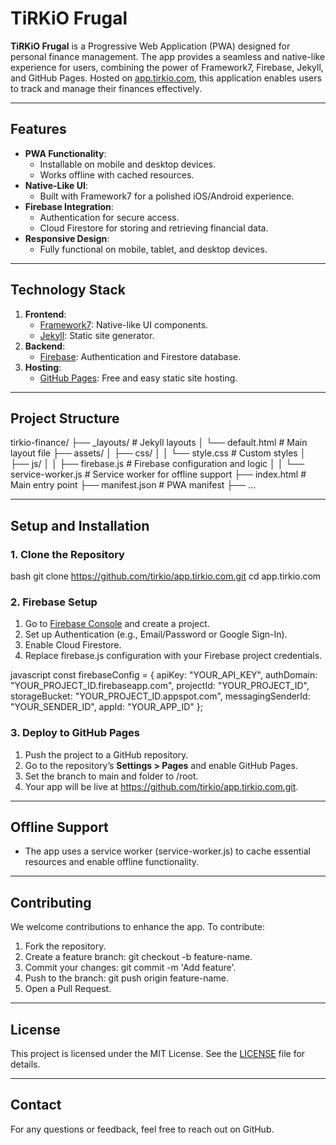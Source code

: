 # TiRKiO Frugal

**TiRKiO Frugal** is a Progressive Web Application (PWA) designed for personal finance management. The app provides a seamless and native-like experience for users, combining the power of Framework7, Firebase, Jekyll, and GitHub Pages. Hosted on [app.tirkio.com](https://app.tirkio.com), this application enables users to track and manage their finances effectively.

---

## **Features**

- **PWA Functionality**:
  - Installable on mobile and desktop devices.
  - Works offline with cached resources.
- **Native-Like UI**:
  - Built with Framework7 for a polished iOS/Android experience.
- **Firebase Integration**:
  - Authentication for secure access.
  - Cloud Firestore for storing and retrieving financial data.
- **Responsive Design**:
  - Fully functional on mobile, tablet, and desktop devices.

---

## **Technology Stack**

1. **Frontend**:
   - [Framework7](https://framework7.io/): Native-like UI components.
   - [Jekyll](https://jekyllrb.com/): Static site generator.
2. **Backend**:
   - [Firebase](https://firebase.google.com/): Authentication and Firestore database.
3. **Hosting**:
   - [GitHub Pages](https://pages.github.com/): Free and easy static site hosting.

---

## **Project Structure**

tirkio-finance/
├── _layouts/               # Jekyll layouts
│   └── default.html        # Main layout file
├── assets/
│   ├── css/
│   │   └── style.css       # Custom styles
│   ├── js/
│   │   ├── firebase.js     # Firebase configuration and logic
│   │   └── service-worker.js # Service worker for offline support
├── index.html              # Main entry point
├── manifest.json           # PWA manifest
├── ...


---

## **Setup and Installation**

### **1. Clone the Repository**
bash
git clone https://github.com/tirkio/app.tirkio.com.git
cd app.tirkio.com


### **2. Firebase Setup**
1. Go to [Firebase Console](https://console.firebase.google.com/) and create a project.
2. Set up Authentication (e.g., Email/Password or Google Sign-In).
3. Enable Cloud Firestore.
4. Replace firebase.js configuration with your Firebase project credentials.

javascript
const firebaseConfig = {
  apiKey: "YOUR_API_KEY",
  authDomain: "YOUR_PROJECT_ID.firebaseapp.com",
  projectId: "YOUR_PROJECT_ID",
  storageBucket: "YOUR_PROJECT_ID.appspot.com",
  messagingSenderId: "YOUR_SENDER_ID",
  appId: "YOUR_APP_ID"
};


### **3. Deploy to GitHub Pages**
1. Push the project to a GitHub repository.
2. Go to the repository’s **Settings > Pages** and enable GitHub Pages.
3. Set the branch to main and folder to /root.
4. Your app will be live at https://github.com/tirkio/app.tirkio.com.git.

---

## **Offline Support**
- The app uses a service worker (service-worker.js) to cache essential resources and enable offline functionality.

---

## **Contributing**

We welcome contributions to enhance the app. To contribute:
1. Fork the repository.
2. Create a feature branch: git checkout -b feature-name.
3. Commit your changes: git commit -m 'Add feature'.
4. Push to the branch: git push origin feature-name.
5. Open a Pull Request.

---

## **License**

This project is licensed under the MIT License. See the [LICENSE](LICENSE) file for details.

---

## **Contact**

For any questions or feedback, feel free to reach out on GitHub.
